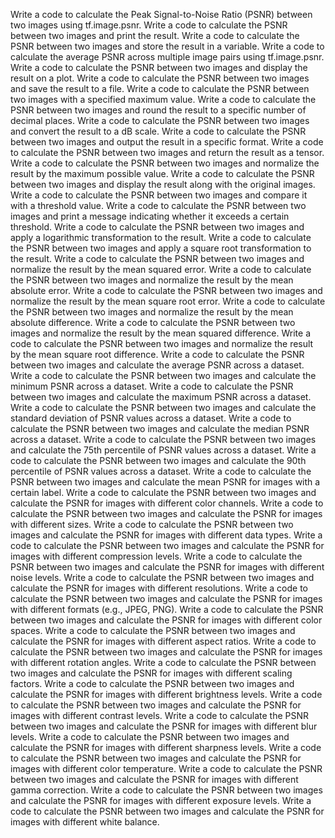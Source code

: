 Write a code to calculate the Peak Signal-to-Noise Ratio (PSNR) between two images using tf.image.psnr.
Write a code to calculate the PSNR between two images and print the result.
Write a code to calculate the PSNR between two images and store the result in a variable.
Write a code to calculate the average PSNR across multiple image pairs using tf.image.psnr.
Write a code to calculate the PSNR between two images and display the result on a plot.
Write a code to calculate the PSNR between two images and save the result to a file.
Write a code to calculate the PSNR between two images with a specified maximum value.
Write a code to calculate the PSNR between two images and round the result to a specific number of decimal places.
Write a code to calculate the PSNR between two images and convert the result to a dB scale.
Write a code to calculate the PSNR between two images and output the result in a specific format.
Write a code to calculate the PSNR between two images and return the result as a tensor.
Write a code to calculate the PSNR between two images and normalize the result by the maximum possible value.
Write a code to calculate the PSNR between two images and display the result along with the original images.
Write a code to calculate the PSNR between two images and compare it with a threshold value.
Write a code to calculate the PSNR between two images and print a message indicating whether it exceeds a certain threshold.
Write a code to calculate the PSNR between two images and apply a logarithmic transformation to the result.
Write a code to calculate the PSNR between two images and apply a square root transformation to the result.
Write a code to calculate the PSNR between two images and normalize the result by the mean squared error.
Write a code to calculate the PSNR between two images and normalize the result by the mean absolute error.
Write a code to calculate the PSNR between two images and normalize the result by the mean square root error.
Write a code to calculate the PSNR between two images and normalize the result by the mean absolute difference.
Write a code to calculate the PSNR between two images and normalize the result by the mean squared difference.
Write a code to calculate the PSNR between two images and normalize the result by the mean square root difference.
Write a code to calculate the PSNR between two images and calculate the average PSNR across a dataset.
Write a code to calculate the PSNR between two images and calculate the minimum PSNR across a dataset.
Write a code to calculate the PSNR between two images and calculate the maximum PSNR across a dataset.
Write a code to calculate the PSNR between two images and calculate the standard deviation of PSNR values across a dataset.
Write a code to calculate the PSNR between two images and calculate the median PSNR across a dataset.
Write a code to calculate the PSNR between two images and calculate the 75th percentile of PSNR values across a dataset.
Write a code to calculate the PSNR between two images and calculate the 90th percentile of PSNR values across a dataset.
Write a code to calculate the PSNR between two images and calculate the mean PSNR for images with a certain label.
Write a code to calculate the PSNR between two images and calculate the PSNR for images with different color channels.
Write a code to calculate the PSNR between two images and calculate the PSNR for images with different sizes.
Write a code to calculate the PSNR between two images and calculate the PSNR for images with different data types.
Write a code to calculate the PSNR between two images and calculate the PSNR for images with different compression levels.
Write a code to calculate the PSNR between two images and calculate the PSNR for images with different noise levels.
Write a code to calculate the PSNR between two images and calculate the PSNR for images with different resolutions.
Write a code to calculate the PSNR between two images and calculate the PSNR for images with different formats (e.g., JPEG, PNG).
Write a code to calculate the PSNR between two images and calculate the PSNR for images with different color spaces.
Write a code to calculate the PSNR between two images and calculate the PSNR for images with different aspect ratios.
Write a code to calculate the PSNR between two images and calculate the PSNR for images with different rotation angles.
Write a code to calculate the PSNR between two images and calculate the PSNR for images with different scaling factors.
Write a code to calculate the PSNR between two images and calculate the PSNR for images with different brightness levels.
Write a code to calculate the PSNR between two images and calculate the PSNR for images with different contrast levels.
Write a code to calculate the PSNR between two images and calculate the PSNR for images with different blur levels.
Write a code to calculate the PSNR between two images and calculate the PSNR for images with different sharpness levels.
Write a code to calculate the PSNR between two images and calculate the PSNR for images with different color temperature.
Write a code to calculate the PSNR between two images and calculate the PSNR for images with different gamma correction.
Write a code to calculate the PSNR between two images and calculate the PSNR for images with different exposure levels.
Write a code to calculate the PSNR between two images and calculate the PSNR for images with different white balance.